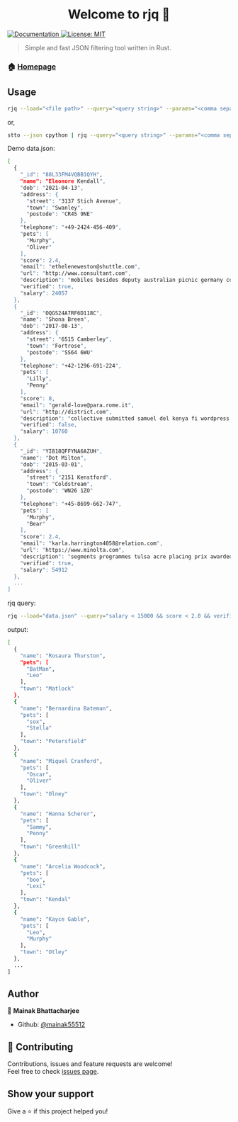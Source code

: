 <h1 align="center">Welcome to rjq 👋</h1>
<p>
  <a href="github.com/mainak55512/rjq" target="_blank">
    <img alt="Documentation" src="https://img.shields.io/badge/documentation-yes-brightgreen.svg" />
  </a>
  <a href="#" target="_blank">
    <img alt="License: MIT" src="https://img.shields.io/badge/License-MIT-yellow.svg" />
  </a>
</p>

> Simple and fast JSON filtering tool written in Rust.

### 🏠 [Homepage](https://github.com/mainak55512/rjq)

## Usage

```sh
rjq --load="<file path>" --query="<query string>" --params="<comma separated parameter names>"
```
or,

```sh
stto --json cpython | rjq --query="<query string>" --params="<comma separated parameter names>"
```

Demo data.json:

```sh
[
  {
    "_id": "88L33FM4VQBB1QYH",
    "name": "Eleonore Kendall",
    "dob": "2021-04-13",
    "address": {
      "street": "3137 Stich Avenue",
      "town": "Swanley",
      "postode": "CR45 9NE"
    },
    "telephone": "+49-2424-456-409",
    "pets": [
      "Murphy",
      "Oliver"
    ],
    "score": 2.4,
    "email": "etheleneweston@shuttle.com",
    "url": "http://www.consultant.com",
    "description": "mobiles besides deputy australian picnic germany collectables gmc necessity both webcams testing set continuity bread candle drivers p icon alone",
    "verified": true,
    "salary": 24057
  },
  {
    "_id": "OQGS24A7RF6D118C",
    "name": "Shona Breen",
    "dob": "2017-08-13",
    "address": {
      "street": "6515 Camberley",
      "town": "Fortrose",
      "postode": "SS64 6WU"
    },
    "telephone": "+42-1296-691-224",
    "pets": [
      "Lilly",
      "Penny"
    ],
    "score": 8,
    "email": "gerald-love@para.rome.it",
    "url": "http://district.com",
    "description": "collective submitted samuel del kenya fi wordpress etc worked realize enzyme ethernet assured championships preferred examples virtual bluetooth urw trust",
    "verified": false,
    "salary": 10760
  },
  {
    "_id": "YI818QFFYNA6AZUH",
    "name": "Dot Milton",
    "dob": "2015-03-01",
    "address": {
      "street": "2151 Kenstford",
      "town": "Coldstream",
      "postode": "WN26 1ZO"
    },
    "telephone": "+45-8699-662-747",
    "pets": [
      "Murphy",
      "Bear"
    ],
    "score": 2.4,
    "email": "karla.harrington4058@relation.com",
    "url": "https://www.minolta.com",
    "description": "segments programmes tulsa acre placing prix awarded senators main trim played italiano difficulties cab customers granny document pf exceptions attractions",
    "verified": true,
    "salary": 54912
  },
  ...
]
```

rjq query:

```sh
rjq --load="data.json" --query="salary < 15000 && score < 2.0 && verified = false" --params="name, address.town, pets"
```

output:

```sh
[
  {
    "name": "Rosaura Thurston",
    "pets": [
      "BatMan",
      "Leo"
    ],
    "town": "Matlock"
  },
  {
    "name": "Bernardina Bateman",
    "pets": [
      "sox",
      "Stella"
    ],
    "town": "Petersfield"
  },
  {
    "name": "Miquel Cranford",
    "pets": [
      "Oscar",
      "Oliver"
    ],
    "town": "Olney"
  },
  {
    "name": "Hanna Scherer",
    "pets": [
      "Sammy",
      "Penny"
    ],
    "town": "Greenhill"
  },
  {
    "name": "Arcelia Woodcock",
    "pets": [
      "boo",
      "Lexi"
    ],
    "town": "Kendal"
  },
  {
    "name": "Kayce Gable",
    "pets": [
      "Leo",
      "Murphy"
    ],
    "town": "Otley"
  },
  ...
]
```

## Author

👤 **Mainak Bhattacharjee**

* Github: [@mainak55512](https://github.com/mainak55512)

## 🤝 Contributing

Contributions, issues and feature requests are welcome!<br />Feel free to check [issues page](https://github.com/mainak55512/rjq/issues). 

## Show your support

Give a ⭐️ if this project helped you!
